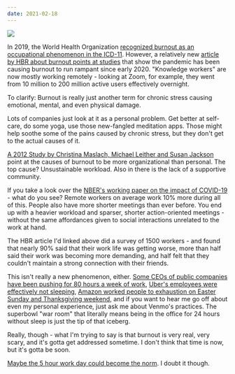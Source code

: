 ```yaml
---
date: 2021-02-18
---
```

![](https://media.giphy.com/media/cVWZ8dVs5VOEvdhH1M/giphy.gif)

In 2019, the World Health Organization [recognized burnout as an occupational phenomenon in the ICD-11][who-burnout].
However, a relatively new [article by HBR about burnout points at studies][hbr-burnout] that show the pandemic has
been causing burnout to run rampant since early 2020.  "Knowledge workers" are now mostly working remotely -
looking at Zoom, for example, they went from 10 million to 200 million active users effectively overnight.

To clarify: Burnout is really just another term for chronic stress causing emotional, mental, and even physical damage.

Lots of companies just look at it as a personal problem.  Get better at self-care, do some yoga, use those new-fangled
meditation apps.  Those might help soothe some of the pains caused by chronic stress, but they don't get to the
actual causes of it.

[A 2012 Study by Christina Maslach, Michael Leither and Susan Jackson][2012-burnout-study] point at the causes
of burnout to be more organizational than personal.  The top cause?  Unsustainable workload.  Also in there
is the lack of a supportive community.

If you take a look over the [NBER's working paper on the impact of COVID-19][nber-covid19] - what do you see?
Remote workers on average work 10% more during all of this.  People also have more shorter meetings than ever
before.  You end up with a heavier workload and sparser, shorter action-oriented meetings - without the same
affordances given to social interactions unrelated to the work at hand.

The HBR article I'd linked above did a survey of 1500 workers - and found that nearly 90% said that their
work life was getting worse, more than half said their work was becoming more demanding, and half felt that
they couldn't maintain a strong connection with their friends.

This isn't really a new phenomenon, either.  [Some CEOs of public companies have been pushing for 80
hours a week of work][musk], [Uber's employees were effectively not sleeping][uber],
[Amazon worked people to exhaustion on Easter Sunday and Thanksgiving weekend][amazon], and if you
want to hear me go off about even my personal experience, just ask me about Venmo's practices.
The superbowl "war room" that literally means being in the office for 24 hours without sleep is
just the tip of that iceberg.

Really, though - what I'm trying to say is that burnout is very real, very scary, and it's gotta get
addressed sometime.  I don't think that time is now, but it's gotta be soon.

[Maybe the 5 hour work day could become the norm][5-hour-workday].  I doubt it though.

[who-burnout]: https://www.who.int/news/item/28-05-2019-burn-out-an-occupational-phenomenon-international-classification-of-diseases
[hbr-burnout]: https://hbr.org/2021/02/beyond-burned-out
[2012-burnout-study]: https://www.researchgate.net/publication/246546370_Making_a_significant_difference_with_burnout_interventions_Researcher_and_practitioner_collaboration
[nber-covid19]: https://www.nber.org/papers/w27612
[musk]: https://twitter.com/elonmusk/status/1067175527180513280?lang=en
[uber]: https://www.buzzfeednews.com/article/carolineodonovan/how-ubers-hard-charging-corporate-culture-left-employees
[amazon]: https://www.nytimes.com/2015/08/16/technology/inside-amazon-wrestling-big-ideas-in-a-bruising-workplace.html
[5-hour-workday]: https://www.businessinsider.com/research-rheingans-digital-enablers-five-hour-workday-productivity
